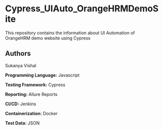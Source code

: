 # Cypress_UIAuto_OrangeHRMDemoSite
This repository contains the information about UI Automation of OrangeHRM demo website using Cypress

Authors
---
Sukanya
Vishal

**Programming Language:** Javascript
    
**Testing Framework:** Cypress
    
**Reporting:** Allure Reports
    
**CI/CD:** Jenkins
    
**Containerization:** Docker
    
**Test Data:** JSON

